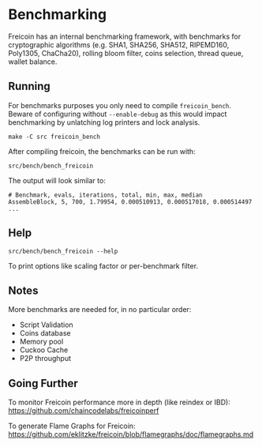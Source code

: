 Benchmarking
============

Freicoin has an internal benchmarking framework, with benchmarks
for cryptographic algorithms (e.g. SHA1, SHA256, SHA512, RIPEMD160, Poly1305, ChaCha20), rolling bloom filter, coins selection,
thread queue, wallet balance.

Running
---------------------

For benchmarks purposes you only need to compile `freicoin_bench`. Beware of configuring without `--enable-debug` as this would impact
benchmarking by unlatching log printers and lock analysis.

    make -C src freicoin_bench

After compiling freicoin, the benchmarks can be run with:

    src/bench/bench_freicoin

The output will look similar to:
```
# Benchmark, evals, iterations, total, min, max, median
AssembleBlock, 5, 700, 1.79954, 0.000510913, 0.000517018, 0.000514497
...
```

Help
---------------------

    src/bench/bench_freicoin --help

To print options like scaling factor or per-benchmark filter.

Notes
---------------------
More benchmarks are needed for, in no particular order:
- Script Validation
- Coins database
- Memory pool
- Cuckoo Cache
- P2P throughput

Going Further
--------------------

To monitor Freicoin performance more in depth (like reindex or IBD): https://github.com/chaincodelabs/freicoinperf

To generate Flame Graphs for Freicoin: https://github.com/eklitzke/freicoin/blob/flamegraphs/doc/flamegraphs.md
